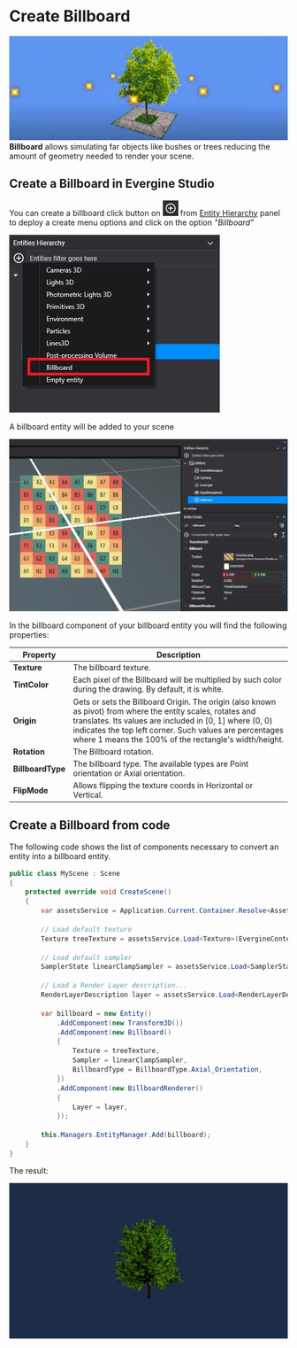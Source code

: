 # Create Billboard

![Billboards header](images/billboards.jpg)
**Billboard** allows simulating far objects like bushes or trees reducing the amount of geometry needed to render your scene.

## Create a Billboard in Evergine Studio
You can create a billboard click button on ![Plus Icon](../images/plusIcon.jpg) from [Entity Hierarchy](../../evergine_studio/interface.md) panel to deploy a create menu options and click on the option _"Billboard"_

![Create new billboard menu option](images/EntitiesHierarchyMenu.jpg)

A billboard entity will be added to your scene

![Billboard entity](images/BillboardEntity.jpg)

In the billboard component of your billboard entity you will find the following properties:

|Property                       | Description |
|-------------------------------|-------------|
| **Texture**               | The billboard texture. |
| **TintColor**                 | Each pixel of the Billboard will be multiplied by such color during the drawing. By default, it is white. |
| **Origin**        | Gets or sets the Billboard Origin. The origin (also known as pivot) from where the entity scales, rotates and translates. Its values are included in [0, 1] where (0, 0) indicates the top left corner. Such values are percentages where 1 means the 100% of the rectangle's width/height.    |
| **Rotation**                   | The Billboard rotation. |
| **BillboardType**           | The billboard type. The available types are Point orientation or Axial orientation.|
| **FlipMode**    | Allows flipping the texture coords in Horizontal or Vertical. |

## Create a Billboard from code
The following code shows the list of components necessary to convert an entity into a billboard entity. 

```csharp
public class MyScene : Scene
{
    protected override void CreateScene()
    {                       
        var assetsService = Application.Current.Container.Resolve<AssetsService>();

        // Load default texture
        Texture treeTexture = assetsService.Load<Texture>(EvergineContent.Textures.BillboardTree_png);

        // Load default sampler
        SamplerState linearClampSampler = assetsService.Load<SamplerState>(EvergineContent.Samplers.LinearClampSampler);

        // Load a Render Layer description...
        RenderLayerDescription layer = assetsService.Load<RenderLayerDescription>(EvergineContent.RenderLayers.Alpha);

        var billboard = new Entity()
            .AddComponent(new Transform3D())
            .AddComponent(new Billboard()
            {
                Texture = treeTexture,
                Sampler = linearClampSampler,
                BillboardType = BillboardType.Axial_Orientation,
            })
            .AddComponent(new BillboardRenderer()
            {
                Layer = layer,
            });

        this.Managers.EntityManager.Add(billboard);
    }
}
```

The result:

![Billboard entity](images/BillboardFromCode.jpg)